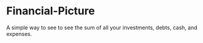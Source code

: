 # Financial-Picture
A simple way to see to see the sum of all your investments, debts, cash, and expenses.
